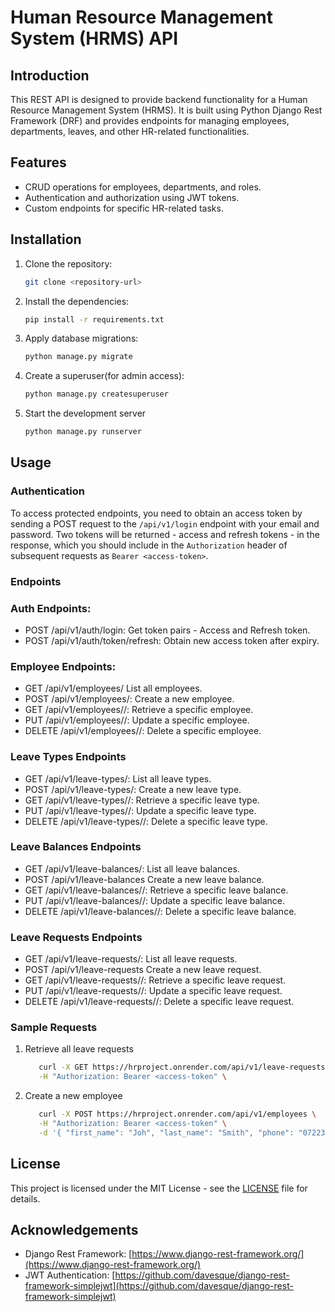 # Human Resource Management System (HRMS) API

## Introduction

This REST API is designed to provide backend functionality for a Human Resource Management System (HRMS). It is built using Python Django Rest Framework (DRF) and provides endpoints for managing employees, departments, leaves, and other HR-related functionalities.

## Features

- CRUD operations for employees, departments, and roles.
- Authentication and authorization using JWT tokens.
- Custom endpoints for specific HR-related tasks.

## Installation

1. Clone the repository:
   ```bash
   git clone <repository-url>

2. Install the dependencies:
   ```bash
   pip install -r requirements.txt
   
3. Apply database migrations:
      ```bash
   python manage.py migrate
      
4. Create a superuser(for admin access):
      ```bash
   python manage.py createsuperuser
      
5. Start the development server
   ```bash
   python manage.py runserver

## Usage

### Authentication
To access protected endpoints, you need to obtain an access token by sending a POST request to the `/api/v1/login` endpoint with your email and password. Two tokens will be returned - access and refresh tokens - in the response, which you should include in the `Authorization` header of subsequent requests as `Bearer <access-token>`.

### Endpoints

### Auth Endpoints:

- POST /api/v1/auth/login: Get token pairs - Access and Refresh token.
- POST /api/v1/auth/token/refresh: Obtain new access token after expiry.


### Employee Endpoints:
- GET /api/v1/employees/ List all employees.
- POST /api/v1/employees/: Create a new employee.
- GET /api/v1/employees/<employee-id>/: Retrieve a specific employee.
- PUT /api/v1/employees/<employee-id>/: Update a specific employee.
- DELETE /api/v1/employees/<employee-id>/: Delete a specific employee.

### Leave Types Endpoints
- GET /api/v1/leave-types/: List all leave types.
- POST /api/v1/leave-types/: Create a new leave type.
- GET /api/v1/leave-types/<leave-type-id>/: Retrieve a specific leave type.
- PUT /api/v1/leave-types/<leave-type-id>/: Update a specific leave type.
- DELETE /api/v1/leave-types/<leave-type-id>/: Delete a specific leave type.

### Leave Balances Endpoints
- GET /api/v1/leave-balances/: List all leave balances.
- POST /api/v1/leave-balances Create a new leave balance.
- GET /api/v1/leave-balances/<leave-balance-id>/: Retrieve a specific leave balance.
- PUT /api/v1/leave-balances/<leave-balance-id>/: Update a specific leave balance.
- DELETE /api/v1/leave-balances/<leave-balance-id>/: Delete a specific leave balance.

### Leave Requests Endpoints
- GET /api/v1/leave-requests/: List all leave requests.
- POST /api/v1/leave-requests Create a new leave request.
- GET /api/v1/leave-requests/<leave-request-id>/: Retrieve a specific leave request.
- PUT /api/v1/leave-requests/<leave-request-id>/: Update a specific leave request.
- DELETE /api/v1/leave-requests/<leave-request-id>/: Delete a specific leave request.

### Sample Requests
1. Retrieve all leave requests
   ```bash
      curl -X GET https://hrproject.onrender.com/api/v1/leave-requests \
      -H "Authorization: Bearer <access-token" \

2. Create a new employee
   ```bash
      curl -X POST https://hrproject.onrender.com/api/v1/employees \
      -H "Authorization: Bearer <access-token" \
      -d '{ "first_name": "Joh", "last_name": "Smith", "phone": "0722334606", "email": "smithjoh@gmail.com", "address": "Rongai, Kajiado", "role": "Principal Engineer", "date_of_birth": "01/10/1996", "gender": "M", "department": 2, "username": "smith", "password":"Smith@#2V"}'

## License

This project is licensed under the MIT License - see the [LICENSE](LICENSE) file for details.

## Acknowledgements

- Django Rest Framework: [https://www.django-rest-framework.org/](https://www.django-rest-framework.org/)
- JWT Authentication: [https://github.com/davesque/django-rest-framework-simplejwt](https://github.com/davesque/django-rest-framework-simplejwt)



